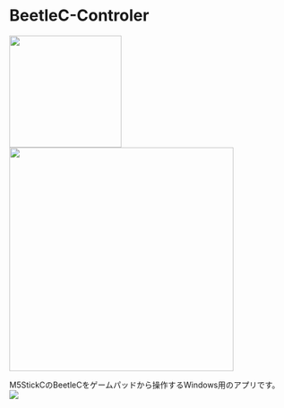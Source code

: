 # BeetleC-Controler
<IMG WIDTH=200 SRC="https://user-images.githubusercontent.com/54971000/67201244-d0392100-f440-11e9-9dbd-0af2e0747e67.jpg"><IMG WIDTH=400 SRC="https://user-images.githubusercontent.com/54971000/67201172-a67ffa00-f440-11e9-93c0-99e49043aca7.JPG"><BR>

M5StickCのBeetleCをゲームパッドから操作するWindows用のアプリです。<BR>
<IMG SRC="https://user-images.githubusercontent.com/54971000/67200955-15108800-f440-11e9-8f3d-fb2a0cbe0e4d.jpg"><BR>

